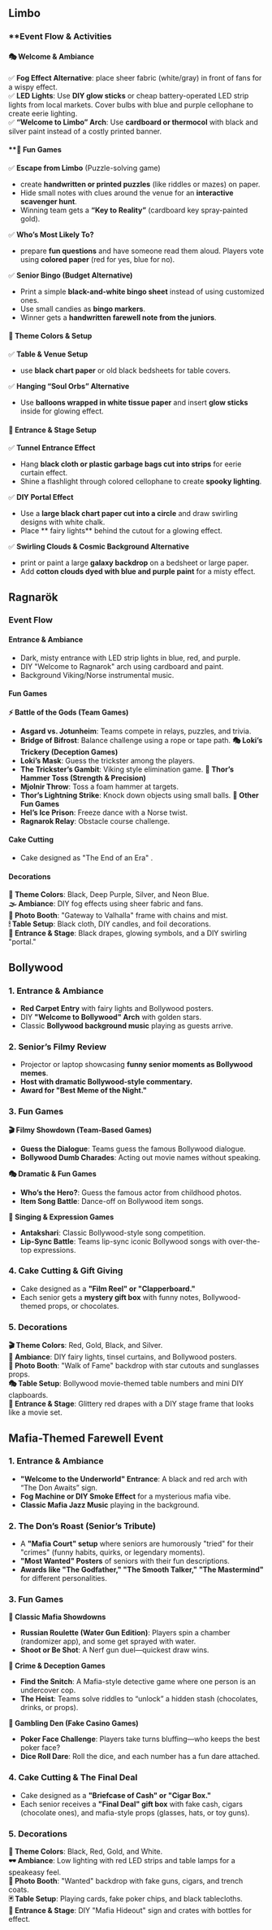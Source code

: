## Limbo

### **Event Flow & Activities

#### **🎭 Welcome & Ambiance**

✅ **Fog Effect Alternative**: place sheer fabric (white/gray) in front of fans for a wispy effect.  
✅ **LED Lights**: Use **DIY glow sticks** or cheap battery-operated LED strip lights from local markets. Cover bulbs with blue and purple cellophane to create eerie lighting.  
✅ **“Welcome to Limbo” Arch**: Use **cardboard or thermocol** with black and silver paint instead of a costly printed banner.

#### **🎲 Fun Games 

✅ **Escape from Limbo** (Puzzle-solving game)

- create **handwritten or printed puzzles** (like riddles or mazes) on paper.
- Hide small notes with clues around the venue for an **interactive scavenger hunt**.
- Winning team gets a **“Key to Reality”** (cardboard key spray-painted gold).

✅ **Who’s Most Likely To?**

- prepare **fun questions** and have someone read them aloud. Players vote using **colored paper** (red for yes, blue for no).

✅ **Senior Bingo (Budget Alternative)**

- Print a simple **black-and-white bingo sheet** instead of using customized ones.
- Use small candies as **bingo markers**.
- Winner gets a **handwritten farewell note from the juniors**.

#### **🖤 Theme Colors & Setup**

✅ **Table & Venue Setup**

- use **black chart paper** or old black bedsheets for table covers.

✅ **Hanging “Soul Orbs” Alternative**

- Use **balloons wrapped in white tissue paper** and insert **glow sticks** inside for glowing effect.

#### **🚪 Entrance & Stage Setup**

✅ **Tunnel Entrance Effect**

- Hang **black cloth or plastic garbage bags cut into strips** for eerie curtain effect.
- Shine a flashlight through colored cellophane to create **spooky lighting**.

✅ **DIY Portal Effect**

- Use a **large black chart paper cut into a circle** and draw swirling designs with white chalk.
- Place ** fairy lights** behind the cutout for a glowing effect.

✅ **Swirling Clouds & Cosmic Background Alternative**

- print or paint a large **galaxy backdrop** on a bedsheet or large paper.
- Add **cotton clouds dyed with blue and purple paint** for a misty effect.

## Ragnarök
### **Event Flow**

#### **Entrance & Ambiance**

- Dark, misty entrance with LED strip lights in blue, red, and purple.
- DIY "Welcome to Ragnarok" arch using cardboard and paint.
- Background Viking/Norse instrumental music.
#### **Fun Games**

**⚡ Battle of the Gods (Team Games)**
- **Asgard vs. Jotunheim**: Teams compete in relays, puzzles, and trivia.
- **Bridge of Bifrost**: Balance challenge using a rope or tape path.
**🎭 Loki’s Trickery (Deception Games)**
- **Loki’s Mask**: Guess the trickster among the players.
- **The Trickster’s Gambit**: Viking style elimination game.
**🔨 Thor’s Hammer Toss (Strength & Precision)**
- **Mjolnir Throw**: Toss a foam hammer at targets.
- **Thor’s Lightning Strike**: Knock down objects using small balls.
**🎲 Other Fun Games**
- **Hel’s Ice Prison**: Freeze dance with a Norse twist.
- **Ragnarok Relay**: Obstacle course challenge.
#### **Cake Cutting**

- Cake designed as "The End of an Era" .
#### **Decorations**

**🖤 Theme Colors**: Black, Deep Purple, Silver, and Neon Blue.  
**🌫 Ambiance**: DIY fog effects using sheer fabric and fans.  
**📸 Photo Booth**: "Gateway to Valhalla" frame with chains and mist.  
**🕯 Table Setup**: Black cloth, DIY candles, and foil decorations.  
**🚪 Entrance & Stage**: Black drapes, glowing symbols, and a DIY swirling "portal."

## Bollywood

### **1. Entrance & Ambiance**

- **Red Carpet Entry** with fairy lights and Bollywood posters.
- DIY **"Welcome to Bollywood" Arch** with golden stars.
- Classic **Bollywood background music** playing as guests arrive.

### **2. Senior’s Filmy Review**

- Projector or laptop showcasing **funny senior moments as Bollywood memes**.
- **Host with dramatic Bollywood-style commentary.**
- **Award for "Best Meme of the Night."**

### **3. Fun Games**

**🎬 Filmy Showdown (Team-Based Games)**

- **Guess the Dialogue**: Teams guess the famous Bollywood dialogue.
- **Bollywood Dumb Charades**: Acting out movie names without speaking.

**🎭 Dramatic & Fun Games**

- **Who’s the Hero?**: Guess the famous actor from childhood photos.
- **Item Song Battle**: Dance-off on Bollywood item songs.

**🎤 Singing & Expression Games**

- **Antakshari**: Classic Bollywood-style song competition.
- **Lip-Sync Battle**: Teams lip-sync iconic Bollywood songs with over-the-top expressions.

### **4. Cake Cutting & Gift Giving**

- Cake designed as a **"Film Reel" or "Clapperboard."**
- Each senior gets a **mystery gift box** with funny notes, Bollywood-themed props, or chocolates.

### **5. Decorations**

**🎬 Theme Colors**: Red, Gold, Black, and Silver.  
**🌟 Ambiance**: DIY fairy lights, tinsel curtains, and Bollywood posters.  
**📸 Photo Booth**: "Walk of Fame" backdrop with star cutouts and sunglasses props.  
**🎭 Table Setup**: Bollywood movie-themed table numbers and mini DIY clapboards.  
**🚪 Entrance & Stage**: Glittery red drapes with a DIY stage frame that looks like a movie set.

## **Mafia-Themed Farewell Event**

### **1. Entrance & Ambiance**

- **"Welcome to the Underworld" Entrance**: A black and red arch with “The Don Awaits” sign.
- **Fog Machine or DIY Smoke Effect** for a mysterious mafia vibe.
- **Classic Mafia Jazz Music** playing in the background.

### **2. The Don’s Roast (Senior’s Tribute)**

- A **"Mafia Court" setup** where seniors are humorously "tried" for their "crimes" (funny habits, quirks, or legendary moments).
- **"Most Wanted" Posters** of seniors with their fun descriptions.
- **Awards like "The Godfather," "The Smooth Talker," "The Mastermind"** for different personalities.

### **3. Fun Games**

**🔫 Classic Mafia Showdowns**

- **Russian Roulette (Water Gun Edition)**: Players spin a chamber (randomizer app), and some get sprayed with water.
- **Shoot or Be Shot**: A Nerf gun duel—quickest draw wins.

**💼 Crime & Deception Games**

- **Find the Snitch**: A Mafia-style detective game where one person is an undercover cop.
- **The Heist**: Teams solve riddles to “unlock” a hidden stash (chocolates, drinks, or props).

**🎲 Gambling Den (Fake Casino Games)**

- **Poker Face Challenge**: Players take turns bluffing—who keeps the best poker face?
- **Dice Roll Dare**: Roll the dice, and each number has a fun dare attached.

### **4. Cake Cutting & The Final Deal**

- Cake designed as a **"Briefcase of Cash" or "Cigar Box."**
- Each senior receives a **"Final Deal" gift box** with fake cash, cigars (chocolate ones), and mafia-style props (glasses, hats, or toy guns).

### **5. Decorations**

**🎩 Theme Colors**: Black, Red, Gold, and White.  
**🕶 Ambiance**: Low lighting with red LED strips and table lamps for a speakeasy feel.  
**📸 Photo Booth**: "Wanted" backdrop with fake guns, cigars, and trench coats.  
**🃏 Table Setup**: Playing cards, fake poker chips, and black tablecloths.  
**🚪 Entrance & Stage**: DIY "Mafia Hideout" sign and crates with bottles for effect.